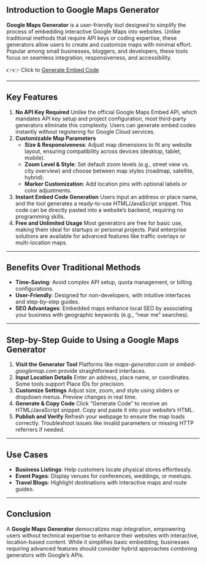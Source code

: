 ## **Introduction to Google Maps Generator**

**Google Maps Generator** is a user-friendly tool designed to simplify the process of embedding interactive Google Maps into websites. Unlike traditional methods that require API keys or coding expertise, these generators allow users to create and customize maps with minimal effort. Popular among small businesses, bloggers, and developers, these tools focus on seamless integration, responsiveness, and accessibility.

👉👉 Click to [Generate Embed Code](https://map-embed.org/)

------

## **Key Features**

1. **No API Key Required**
   Unlike the official Google Maps Embed API, which mandates API key setup and project configuration, most third-party generators eliminate this complexity. Users can generate embed codes instantly without registering for Google Cloud services.
2. **Customizable Map Parameters**
   - **Size & Responsiveness**: Adjust map dimensions to fit any website layout, ensuring compatibility across devices (desktop, tablet, mobile).
   - **Zoom Level & Style**: Set default zoom levels (e.g., street view vs. city overview) and choose between map styles (roadmap, satellite, hybrid).
   - **Marker Customization**: Add location pins with optional labels or color adjustments.
3. **Instant Embed Code Generation**
   Users input an address or place name, and the tool generates a ready-to-use HTML/JavaScript snippet. This code can be directly pasted into a website’s backend, requiring no programming skills.
4. **Free and Unlimited Usage**
   Most generators are free for basic use, making them ideal for startups or personal projects. Paid enterprise solutions are available for advanced features like traffic overlays or multi-location maps.

------

## **Benefits Over Traditional Methods**

- **Time-Saving**: Avoid complex API setup, quota management, or billing configurations.
- **User-Friendly**: Designed for non-developers, with intuitive interfaces and step-by-step guides.
- **SEO Advantages**: Embedded maps enhance local SEO by associating your business with geographic keywords (e.g., “near me” searches).

------

## **Step-by-Step Guide to Using a Google Maps Generator**

1. **Visit the Generator Tool**
   Platforms like *maps-generator.com* or *embed-googlemap.com* provide straightforward interfaces.
2. **Input Location Details**
   Enter an address, place name, or coordinates. Some tools support Place IDs for precision.
3. **Customize Settings**
   Adjust size, zoom, and style using sliders or dropdown menus. Preview changes in real time.
4. **Generate & Copy Code**
   Click “Generate Code” to receive an HTML/JavaScript snippet. Copy and paste it into your website’s HTML.
5. **Publish and Verify**
   Refresh your webpage to ensure the map loads correctly. Troubleshoot issues like invalid parameters or missing HTTP referrers if needed.

------

## **Use Cases**

- **Business Listings**: Help customers locate physical stores effortlessly.
- **Event Pages**: Display venues for conferences, weddings, or meetups.
- **Travel Blogs**: Highlight destinations with interactive maps and route guides.

------

## **Conclusion**

A **Google Maps Generator** democratizes map integration, empowering users without technical expertise to enhance their websites with interactive, location-based content. While it simplifies basic embedding, businesses requiring advanced features should consider hybrid approaches combining generators with Google’s APIs.
